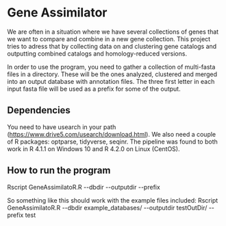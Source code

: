 # Gene Assimilator

We are often in a situation where we have several collections of genes that we want to compare and combine in a new gene collection.
This project tries to adress that by collecting data on and clustering gene catalogs and outputting combined catalogs and homology-reduced versions.

In order to use the program, you need to gather a collection of multi-fasta files in a directory.
These will be the ones analyzed, clustered and merged into an output database with annotation files.
The three first letter in each input fasta file will be used as a prefix for some of the output.

## Dependencies
You need to have usearch in your path (https://www.drive5.com/usearch/download.html).
We also need a couple of R packages: optparse, tidyverse, seqinr.
The pipeline was found to both work in R 4.1.1 on Windows 10 and R 4.2.0 on Linux (CentOS).

## How to run the program
Rscript GeneAssimilatoR.R --dbdir <myInputDir> --outputdir <myOutputDir> --prefix <myOutputPrefix>

So something like this should work with the example files included:
Rscript GeneAssimilatoR.R --dbdir example_databases/ --outputdir testOutDir/ --prefix test
